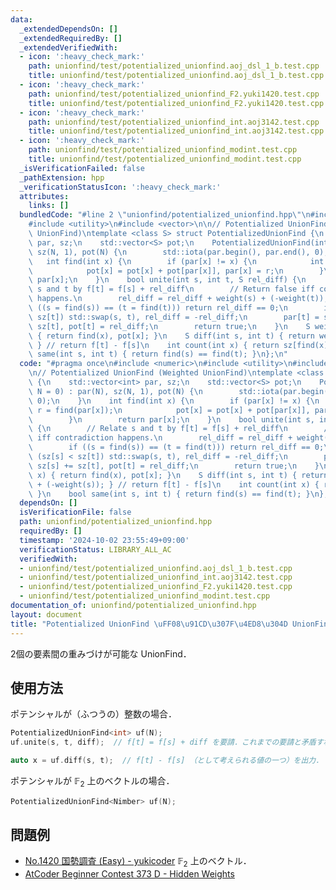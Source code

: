 ```yaml
---
data:
  _extendedDependsOn: []
  _extendedRequiredBy: []
  _extendedVerifiedWith:
  - icon: ':heavy_check_mark:'
    path: unionfind/test/potentialized_unionfind.aoj_dsl_1_b.test.cpp
    title: unionfind/test/potentialized_unionfind.aoj_dsl_1_b.test.cpp
  - icon: ':heavy_check_mark:'
    path: unionfind/test/potentialized_unionfind_F2.yuki1420.test.cpp
    title: unionfind/test/potentialized_unionfind_F2.yuki1420.test.cpp
  - icon: ':heavy_check_mark:'
    path: unionfind/test/potentialized_unionfind_int.aoj3142.test.cpp
    title: unionfind/test/potentialized_unionfind_int.aoj3142.test.cpp
  - icon: ':heavy_check_mark:'
    path: unionfind/test/potentialized_unionfind_modint.test.cpp
    title: unionfind/test/potentialized_unionfind_modint.test.cpp
  _isVerificationFailed: false
  _pathExtension: hpp
  _verificationStatusIcon: ':heavy_check_mark:'
  attributes:
    links: []
  bundledCode: "#line 2 \"unionfind/potentialized_unionfind.hpp\"\n#include <numeric>\n\
    #include <utility>\n#include <vector>\n\n// Potentialized UnionFind (Weighted\
    \ UnionFind)\ntemplate <class S> struct PotentializedUnionFind {\n    std::vector<int>\
    \ par, sz;\n    std::vector<S> pot;\n    PotentializedUnionFind(int N = 0) : par(N),\
    \ sz(N, 1), pot(N) {\n        std::iota(par.begin(), par.end(), 0);\n    }\n \
    \   int find(int x) {\n        if (par[x] != x) {\n            int r = find(par[x]);\n\
    \            pot[x] = pot[x] + pot[par[x]], par[x] = r;\n        }\n        return\
    \ par[x];\n    }\n    bool unite(int s, int t, S rel_diff) {\n        // Relate\
    \ s and t by f[t] = f[s] + rel_diff\n        // Return false iff contradiction\
    \ happens.\n        rel_diff = rel_diff + weight(s) + (-weight(t));\n        if\
    \ ((s = find(s)) == (t = find(t))) return rel_diff == 0;\n        if (sz[s] <\
    \ sz[t]) std::swap(s, t), rel_diff = -rel_diff;\n        par[t] = s, sz[s] +=\
    \ sz[t], pot[t] = rel_diff;\n        return true;\n    }\n    S weight(int x)\
    \ { return find(x), pot[x]; }\n    S diff(int s, int t) { return weight(t) + (-weight(s));\
    \ } // return f[t] - f[s]\n    int count(int x) { return sz[find(x)]; }\n    bool\
    \ same(int s, int t) { return find(s) == find(t); }\n};\n"
  code: "#pragma once\n#include <numeric>\n#include <utility>\n#include <vector>\n\
    \n// Potentialized UnionFind (Weighted UnionFind)\ntemplate <class S> struct PotentializedUnionFind\
    \ {\n    std::vector<int> par, sz;\n    std::vector<S> pot;\n    PotentializedUnionFind(int\
    \ N = 0) : par(N), sz(N, 1), pot(N) {\n        std::iota(par.begin(), par.end(),\
    \ 0);\n    }\n    int find(int x) {\n        if (par[x] != x) {\n            int\
    \ r = find(par[x]);\n            pot[x] = pot[x] + pot[par[x]], par[x] = r;\n\
    \        }\n        return par[x];\n    }\n    bool unite(int s, int t, S rel_diff)\
    \ {\n        // Relate s and t by f[t] = f[s] + rel_diff\n        // Return false\
    \ iff contradiction happens.\n        rel_diff = rel_diff + weight(s) + (-weight(t));\n\
    \        if ((s = find(s)) == (t = find(t))) return rel_diff == 0;\n        if\
    \ (sz[s] < sz[t]) std::swap(s, t), rel_diff = -rel_diff;\n        par[t] = s,\
    \ sz[s] += sz[t], pot[t] = rel_diff;\n        return true;\n    }\n    S weight(int\
    \ x) { return find(x), pot[x]; }\n    S diff(int s, int t) { return weight(t)\
    \ + (-weight(s)); } // return f[t] - f[s]\n    int count(int x) { return sz[find(x)];\
    \ }\n    bool same(int s, int t) { return find(s) == find(t); }\n};\n"
  dependsOn: []
  isVerificationFile: false
  path: unionfind/potentialized_unionfind.hpp
  requiredBy: []
  timestamp: '2024-10-02 23:55:49+09:00'
  verificationStatus: LIBRARY_ALL_AC
  verifiedWith:
  - unionfind/test/potentialized_unionfind.aoj_dsl_1_b.test.cpp
  - unionfind/test/potentialized_unionfind_int.aoj3142.test.cpp
  - unionfind/test/potentialized_unionfind_F2.yuki1420.test.cpp
  - unionfind/test/potentialized_unionfind_modint.test.cpp
documentation_of: unionfind/potentialized_unionfind.hpp
layout: document
title: "Potentialized UnionFind \uFF08\u91CD\u307F\u4ED8\u304D UnionFind\uFF09"
---
```


2個の要素間の重みづけが可能な UnionFind．

## 使用方法

ポテンシャルが（ふつうの）整数の場合．

```cpp
PotentializedUnionFind<int> uf(N);
uf.unite(s, t, diff);  // f[t] = f[s] + diff を要請．これまでの要請と矛盾すれば false を返す．

auto x = uf.diff(s, t);  // f[t] - f[s] （として考えられる値の一つ）を出力．
```

ポテンシャルが $\mathbb{F}_{2}$ 上のベクトルの場合．

```cpp
PotentializedUnionFind<Nimber> uf(N);
```

## 問題例

- [No.1420 国勢調査 (Easy) - yukicoder](https://yukicoder.me/problems/no/1420) $\mathbb{F}_2$ 上のベクトル．
- [AtCoder Beginner Contest 373 D - Hidden Weights](https://atcoder.jp/contests/abc373/tasks/abc373_d)
